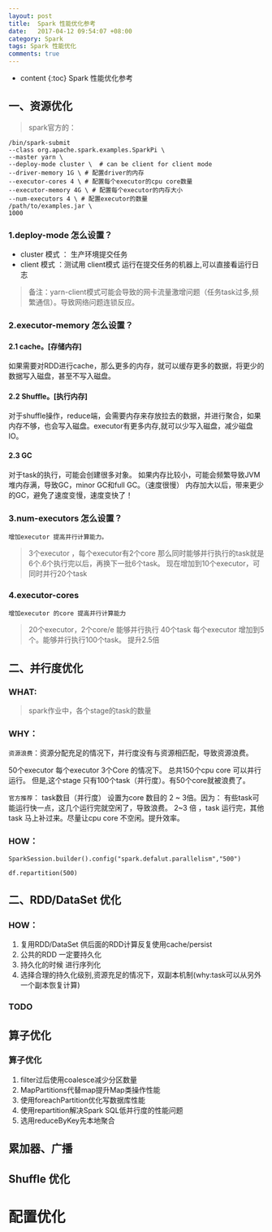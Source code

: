 ```yaml
---
layout: post
title:  Spark 性能优化参考
date:   2017-04-12 09:54:07 +08:00
category: Spark
tags: Spark 性能优化
comments: true
---
```

* content
{:toc}
Spark 性能优化参考





## 一、资源优化

> spark官方的：

```
/bin/spark-submit
--class org.apache.spark.examples.SparkPi \
--master yarn \
--deploy-mode cluster \  # can be client for client mode
--driver-memory 1G \ # 配置driver的内存
--executor-cores 4 \ # 配置每个executor的cpu core数量
--executor-memory 4G \ # 配置每个executor的内存大小
--num-executors 4 \ # 配置executor的数量
/path/to/examples.jar \
1000
```
### 1.deploy-mode 怎么设置？

- cluster 模式 ： 生产环境提交任务
- client 模式 ：测试用 client模式 运行在提交任务的机器上,可以直接看运行日志

> 备注：yarn-client模式可能会导致的网卡流量激增问题（任务task过多,频繁通信）。导致网络问题连锁反应。

### 2.executor-memory 怎么设置？

#### 2.1 cache。[存储内存]
如果需要对RDD进行cache，那么更多的内存，就可以缓存更多的数据，将更少的数据写入磁盘，甚至不写入磁盘。

#### 2.2 Shuffle。[执行内存]

对于shuffle操作，reduce端，会需要内存来存放拉去的数据，并进行聚合，如果内存不够，也会写入磁盘。executor有更多内存,就可以少写入磁盘，减少磁盘IO。

#### 2.3 GC
对于task的执行，可能会创建很多对象。 如果内存比较小，可能会频繁导致JVM堆内存满，导致GC，minor GC和full GC。（速度很慢）
内存加大以后，带来更少的GC，避免了速度变慢，速度变快了！


### 3.num-executors 怎么设置？

	增加executor 提高并行计算能力。

> 3个executor ，每个executor有2个core 那么同时能够并行执行的task就是6个.6个执行完以后，再换下一批6个task。
> 现在增加到10个executor，可同时并行20个task

### 4.executor-cores 

	增加executor 的core 提高并行计算能力

> 20个executor，2个core/e 能够并行执行 40个task
> 每个executor 增加到5个。能够并行执行100个task。
> 提升2.5倍

## 二、并行度优化


### WHAT:

> spark作业中，各个stage的task的数量

### WHY：

`资源浪费`：资源分配充足的情况下，并行度没有与资源相匹配，导致资源浪费。



50个executor 每个executor 3个Core 的情况下。
总共150个cpu core 可以并行运行。
但是,这个stage 只有100个task（并行度）。有50个core就被浪费了。

`官方推荐`： task数目（并行度） 设置为core 数目的 2 ~ 3倍。因为： 有些task可能运行快一点，这几个运行完就空闲了，导致浪费。 2~3 倍 ，task 运行完，其他task 马上补过来。尽量让cpu core 不空闲。提升效率。

### HOW：

```
SparkSession.builder().config("spark.defalut.parallelism","500")

df.repartition(500) 

```
## 二、RDD/DataSet 优化

### HOW：
1. 复用RDD/DataSet 供后面的RDD计算反复使用cache/persist
2. 公共的RDD 一定要持久化
3. 持久化的时候 进行序列化
4. 选择合理的持久化级别,资源充足的情况下，双副本机制(why:task可以从另外一个副本恢复计算)

### TODO


## 算子优化


### 算子优化

1. filter过后使用coalesce减少分区数量
2. MapPartitions代替map提升Map类操作性能
3. 使用foreachPartition优化写数据库性能
4. 使用repartition解决Spark SQL低并行度的性能问题
5. 选用reduceByKey先本地聚合

## 累加器、广播


## Shuffle 优化 


# 配置优化


